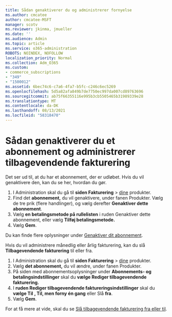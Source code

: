 ```yaml
---
title: Sådan genaktiverer du og administrerer fornyelse
ms.author: cmcatee
author: cmcatee-MSFT
manager: scotv
ms.reviewer: jkinma, jmueller
ms.date: ''
ms.audience: Admin
ms.topic: article
ms.service: o365-administration
ROBOTS: NOINDEX, NOFOLLOW
localization_priority: Normal
ms.collection: Adm_O365
ms.custom:
- commerce_subscriptions
- "349"
- "1500012"
ms.assetid: 6bec74c6-c7a6-4fa7-b5fc-c246c6ec5269
ms.openlocfilehash: 5d5a82afa849b7de7750ec997da007cd89763696
ms.sourcegitcommit: ab75f66355116e995b3cb5505465b31989339e28
ms.translationtype: MT
ms.contentlocale: da-DK
ms.lasthandoff: 08/13/2021
ms.locfileid: "58318470"
---
```

# <a name="how-to-reactivate-a-subscription-and-manage-recurring-billing"></a>Sådan genaktiverer du et abonnement og administrerer tilbagevendende fakturering

Det ser ud til, at du har et abonnement, der er udløbet. Hvis du vil genaktivere den, kan du se her, hvordan du gør.
  
1. I Administration skal du gå til **siden Fakturering**  >  [dine](https://go.microsoft.com/fwlink/p/?linkid=842054) produkter.
2. Find det **abonnement,** du vil genaktivere, under fanen Produkter. Vælg de tre prik (flere handlinger), og vælg derefter **Genaktiver dette abonnement**.
3. Vælg **en betalingsmetode på rullelisten** i ruden Genaktiver dette abonnement, eller vælg **Tilføj betalingsmetode.**
4. Vælg **Gem**.

Du kan finde flere oplysninger under [Genaktiver dit abonnement](https://docs.microsoft.com/microsoft-365/commerce/subscriptions/reactivate-your-subscription).

Hvis du vil administrere månedlig eller årlig fakturering, kan du slå **Tilbagevendende fakturering** til eller fra.
  
1. I Administration skal du gå til **siden Fakturering**  >  [dine](https://go.microsoft.com/fwlink/p/?linkid=842054) produkter.
2. Vælg **det abonnement,** du vil ændre, under fanen Produkter.
3. På siden med abonnementsoplysninger under **Abonnements- og betalingsindstillinger** skal du **vælge Rediger tilbagevendende fakturering.**
4. I **ruden Rediger tilbagevendende faktureringsindstillinger** skal du **vælge Til** **, Til, men forny én gang** eller Slå **fra**.
5. Vælg **Gem**.

For at få mere at vide, skal du se [Slå tilbagevendende fakturering fra eller til](https://docs.microsoft.com/microsoft-365/commerce/subscriptions/renew-your-subscription#turn-recurring-billing-off-or-on).